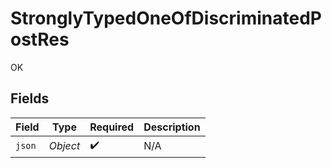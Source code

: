 # StronglyTypedOneOfDiscriminatedPostRes

OK


## Fields

| Field              | Type               | Required           | Description        |
| ------------------ | ------------------ | ------------------ | ------------------ |
| `json`             | *Object*           | :heavy_check_mark: | N/A                |